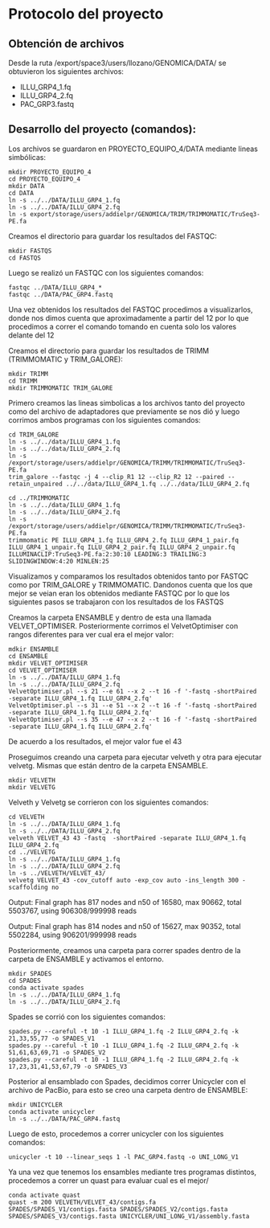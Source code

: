 # Protocolo del proyecto

## Obtención de archivos
Desde la ruta /export/space3/users/llozano/GENOMICA/DATA/ se obtuvieron los siguientes archivos:
  - ILLU_GRP4_1.fq
  - ILLU_GRP4_2.fq
  - PAC_GRP3.fastq

## Desarrollo del proyecto (comandos):

Los archivos se guardaron en PROYECTO_EQUIPO_4/DATA mediante lineas simbólicas:
```
mkdir PROYECTO_EQUIPO_4
cd PROYECTO_EQUIPO_4
mkdir DATA
cd DATA
ln -s ../../DATA/ILLU_GRP4_1.fq
ln -s ../../DATA/ILLU_GRP4_2.fq
ln -s export/storage/users/addielpr/GENOMICA/TRIM/TRIMMOMATIC/TruSeq3-PE.fa
```

Creamos el directorio para guardar los resultados del FASTQC:
```
mkdir FASTQS
cd FASTQS
```

Luego se realizó un FASTQC con los siguientes comandos:
```
fastqc ../DATA/ILLU_GRP4_* 
fastqc ../DATA/PAC_GRP4.fastq 
```

Una vez obtenidos los resultados del FASTQC procedimos a visualizarlos, donde nos dimos cuenta que aproximadamente
a partir del 12 por lo que procedimos a correr el comando tomando en cuenta solo los valores delante del 12

Creamos el directorio para guardar los resultados de TRIMM (TRIMMOMATIC y TRIM_GALORE):
```
mkdir TRIMM
cd TRIMM
mkdir TRIMMOMATIC TRIM_GALORE
```

Primero creamos las lineas simbolicas a los archivos tanto del proyecto como del archivo de adaptadores que 
previamente se nos dió y luego corrimos ambos programas con los siguientes comandos:
```
cd TRIM_GALORE
ln -s ../../data/ILLU_GRP4_1.fq 
ln -s ../../data/ILLU_GRP4_2.fq
ln -s /export/storage/users/addielpr/GENOMICA/TRIMM/TRIMMOMATIC/TruSeq3-PE.fa
trim_galore --fastqc -j 4 --clip_R1 12 --clip_R2 12 --paired --retain_unpaired ../../data/ILLU_GRP4_1.fq ../../data/ILLU_GRP4_2.fq

cd ../TRIMMOMATIC
ln -s ../../data/ILLU_GRP4_1.fq 
ln -s ../../data/ILLU_GRP4_2.fq
ln -s /export/storage/users/addielpr/GENOMICA/TRIMM/TRIMMOMATIC/TruSeq3-PE.fa
trimmomatic PE ILLU_GRP4_1.fq ILLU_GRP4_2.fq ILLU_GRP4_1_pair.fq ILLU_GRP4_1_unpair.fq ILLU_GRP4_2_pair.fq ILLU_GRP4_2_unpair.fq
ILLUMINACLIP:TruSeq3-PE.fa:2:30:10 LEADING:3 TRAILING:3 SLIDINGWINDOW:4:20 MINLEN:25
```

Visualizamos y comparamos los resultados obtenidos tanto por FASTQC como por TRIM_GALORE y TRIMMOMATIC. Dandonos cuenta
que los que mejor se veian eran los obtenidos mediante FASTQC por lo que los siguientes pasos se trabajaron con los resultados de los FASTQS

Creamos la carpeta ENSAMBLE y dentro de esta una llamada VELVET_OPTIMISER. Posteriormente corrimos el VelvetOptimiser con rangos diferentes
para ver cual era el mejor valor:
```
mdkir ENSAMBLE
cd ENSAMBLE
mkdir VELVET_OPTIMISER
cd VELVET_OPTIMISER
ln -s ../../DATA/ILLU_GRP4_1.fq
ln -s ../../DATA/ILLU_GRP4_2.fq
VelvetOptimiser.pl --s 21 --e 61 --x 2 --t 16 -f '-fastq -shortPaired -separate ILLU_GRP4_1.fq ILLU_GRP4_2.fq'
VelvetOptimiser.pl --s 31 --e 51 --x 2 --t 16 -f '-fastq -shortPaired -separate ILLU_GRP4_1.fq ILLU_GRP4_2.fq'
VelvetOptimiser.pl --s 35 --e 47 --x 2 --t 16 -f '-fastq -shortPaired -separate ILLU_GRP4_1.fq ILLU_GRP4_2.fq'
```

De acuerdo a los resultados, el mejor valor fue el 43

Proseguimos creando una carpeta para ejecutar velveth y otra para ejecutar velvetg. Mismas que están dentro de la carpeta ENSAMBLE. 

```
mkdir VELVETH
mkdir VELVETG   
```

Velveth y Velvetg se corrieron con los siguientes comandos:
```
cd VELVETH
ln -s ../../DATA/ILLU_GRP4_1.fq
ln -s ../../DATA/ILLU_GRP4_2.fq
velveth VELVET_43 43 -fastq  -shortPaired -separate ILLU_GRP4_1.fq ILLU_GRP4_2.fq
cd ../VELVETG
ln -s ../../DATA/ILLU_GRP4_1.fq
ln -s ../../DATA/ILLU_GRP4_2.fq
ln -s ../VELVETH/VELVET_43/ 
velvetg VELVET_43 -cov_cutoff auto -exp_cov auto -ins_length 300 -scaffolding no
```
Output: 
Final graph has 817 nodes and n50 of 16580, max 90662, total 5503767, using 906308/999998 reads

Output:
Final graph has 814 nodes and n50 of 15627, max 90352, total 5502284, using 906201/999998 reads

Posteriormente, creamos una carpeta para correr spades dentro de la carpeta de ENSAMBLE y activamos el entorno. 
```
mkdir SPADES
cd SPADES
conda activate spades
ln -s ../../DATA/ILLU_GRP4_1.fq
ln -s ../../DATA/ILLU_GRP4_2.fq
```

Spades se corrió con los siguientes comandos:
```
spades.py --careful -t 10 -1 ILLU_GRP4_1.fq -2 ILLU_GRP4_2.fq -k 21,33,55,77 -o SPADES_V1
spades.py --careful -t 10 -1 ILLU_GRP4_1.fq -2 ILLU_GRP4_2.fq -k 51,61,63,69,71 -o SPADES_V2
spades.py --careful -t 10 -1 ILLU_GRP4_1.fq -2 ILLU_GRP4_2.fq -k 17,23,31,41,53,67,79 -o SPADES_V3
```

Posterior al ensamblado con Spades, decidimos correr Unicycler con el archivo de PacBio, para esto se creo una carpeta dentro de ENSAMBLE:
```
mkdir UNICYCLER
conda activate unicycler
ln -s ../../DATA/PAC_GRP4.fastq 
```

Luego de esto, procedemos a correr unicycler con los siguientes comandos:
```
unicycler -t 10 --linear_seqs 1 -l PAC_GRP4.fastq -o UNI_LONG_V1
```

Ya una vez que tenemos los ensambles mediante tres programas distintos, procedemos a correr un quast para evaluar cual es el mejor/
```
conda activate quast 
quast -m 200 VELVETH/VELVET_43/contigs.fa SPADES/SPADES_V1/contigs.fasta SPADES/SPADES_V2/contigs.fasta SPADES/SPADES_V3/contigs.fasta UNICYCLER/UNI_LONG_V1/assembly.fasta 
```
